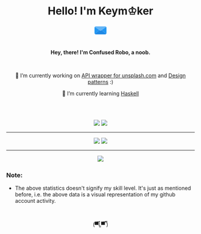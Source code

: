<div align="center">

<h1>Hello! I'm <a href="https://youtu.be/dQw4w9WgXcQ"></a>Keym♔ker</h1>
<a href="mailto:noname.confused.biswas@gmail.com"><img src="email.png"></a>
<br />
<br />

<p><b>Hey, there! I'm Confused Robo, a noob.</b></p><br />

<p>🔭 I’m currently working on <a href="https://github.com/heretickeymaker/unsplash-api-wrapper">API wrapper for unsplash.com</a> and <a href="https://github.com/heretickeymaker/design-patterns">Design patterns</a> :)</p>
<p>🌱 I’m currently learning <a href="https://www.haskell.org/">Haskell</a></p>
<br />
<br />

<p>
  <img width="43.5%" src="https://github-readme-stats.vercel.app/api?username=heretickeymaker&show_icons=true&theme=radical&hide_border=true"/>
  <img width=43.4% src="http://github-readme-streak-stats.herokuapp.com/?user=heretickeymaker&theme=radical&hide_border=true"/>
</p>

<hr />

<p>
  <img width="38.3%" src="https://github-readme-stats.vercel.app/api/top-langs/?username=heretickeymaker&show_icons=true&theme=radical&hide_border=true"/>
  <img width="48.7%" src="https://github-readme-stats.vercel.app/api/wakatime?username=heretickeymaker&show_icons=true&theme=radical&hide_border=true"/>
</p>

<hr />

<p>
  <img width="87.8%" src="https://activity-graph.herokuapp.com/graph?username=heretickeymaker&bg_color=0A1625&color=F535AA&line=9AFEFF&point=C12267&hide_border=true"/>
</p>
</div>

<h3>Note:</h3>
<ul>
<li>
The above statistics doesn't signify my skill level. It's just as mentioned before, i.e. the above data is a visual representation of my github account activity.
</li>
</ul>

<br />


<p align="center">(▀̿Ĺ̯▀̿ ̿)</p>
